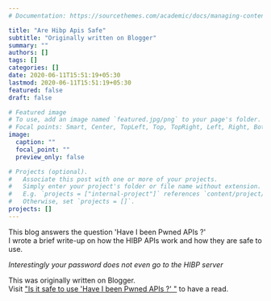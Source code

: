 ```yaml
---
# Documentation: https://sourcethemes.com/academic/docs/managing-content/

title: "Are Hibp Apis Safe"
subtitle: "Originally written on Blogger"
summary: ""
authors: []
tags: []
categories: []
date: 2020-06-11T15:51:19+05:30
lastmod: 2020-06-11T15:51:19+05:30
featured: false
draft: false

# Featured image
# To use, add an image named `featured.jpg/png` to your page's folder.
# Focal points: Smart, Center, TopLeft, Top, TopRight, Left, Right, BottomLeft, Bottom, BottomRight.
image:
  caption: ""
  focal_point: ""
  preview_only: false

# Projects (optional).
#   Associate this post with one or more of your projects.
#   Simply enter your project's folder or file name without extension.
#   E.g. `projects = ["internal-project"]` references `content/project/deep-learning/index.md`.
#   Otherwise, set `projects = []`.
projects: []
---
```

This blog answers the question 'Have I been Pwned APIs ?'  
I wrote a brief write-up on how the HIBP APIs work and how they are safe to use.  
  
*Interestingly your password does not even go to the HIBP server*  

This was originally written on Blogger.  
Visit ["Is it safe to use 'Have I been Pwned APIs ?' "](http://hacktheripper.blogspot.com/2020/06/is-it-safe-to-use-have-i-been-pwned-apis.html) to have a read.
